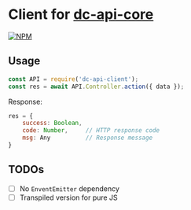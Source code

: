 # Client for [dc-api-core](https://github.com/DimaCrafter/dc-api-core)

[![NPM](https://nodei.co/npm/dc-api-client.png)](https://npmjs.com/package/dc-api-client)

## Usage

```js
const API = require('dc-api-client');
const res = await API.Controller.action({ data });
```

Response:

```js
res = {
    success: Boolean,
    code: Number,     // HTTP response code
    msg: Any          // Response message
}
```

## TODOs

* [ ] No `EnventEmitter` dependency
* [ ] Transpiled version for pure JS
